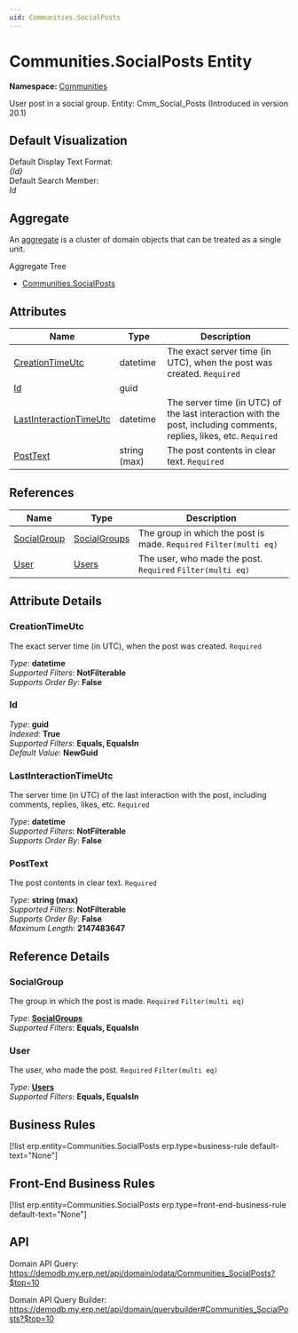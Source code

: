 ```yaml
---
uid: Communities.SocialPosts
---
```

# Communities.SocialPosts Entity

**Namespace:** [Communities](Communities.md)  

User post in a social group. Entity: Cmm_Social_Posts (Introduced in version 20.1)

## Default Visualization
Default Display Text Format:  
_{Id}_  
Default Search Member:  
_Id_  

## Aggregate
An [aggregate](https://docs.erp.net/tech/advanced/concepts/aggregates.html) is a cluster of domain objects that can be treated as a single unit.  

Aggregate Tree  
* [Communities.SocialPosts](Communities.SocialPosts.md)  

## Attributes

| Name | Type | Description |
| ---- | ---- | --- |
| [CreationTimeUtc](Communities.SocialPosts.md#creationtimeutc) | datetime | The exact server time (in UTC), when the post was created. `Required` 
| [Id](Communities.SocialPosts.md#id) | guid |  
| [LastInteractionTimeUtc](Communities.SocialPosts.md#lastinteractiontimeutc) | datetime | The server time (in UTC) of the last interaction with the post, including comments, replies, likes, etc. `Required` 
| [PostText](Communities.SocialPosts.md#posttext) | string (max) | The post contents in clear text. `Required` 

## References

| Name | Type | Description |
| ---- | ---- | --- |
| [SocialGroup](Communities.SocialPosts.md#socialgroup) | [SocialGroups](Communities.SocialGroups.md) | The group in which the post is made. `Required` `Filter(multi eq)` |
| [User](Communities.SocialPosts.md#user) | [Users](Systems.Security.Users.md) | The user, who made the post. `Required` `Filter(multi eq)` |


## Attribute Details

### CreationTimeUtc

The exact server time (in UTC), when the post was created. `Required`

_Type_: **datetime**  
_Supported Filters_: **NotFilterable**  
_Supports Order By_: **False**  

### Id

_Type_: **guid**  
_Indexed_: **True**  
_Supported Filters_: **Equals, EqualsIn**  
_Default Value_: **NewGuid**  

### LastInteractionTimeUtc

The server time (in UTC) of the last interaction with the post, including comments, replies, likes, etc. `Required`

_Type_: **datetime**  
_Supported Filters_: **NotFilterable**  
_Supports Order By_: **False**  

### PostText

The post contents in clear text. `Required`

_Type_: **string (max)**  
_Supported Filters_: **NotFilterable**  
_Supports Order By_: **False**  
_Maximum Length_: **2147483647**  


## Reference Details

### SocialGroup

The group in which the post is made. `Required` `Filter(multi eq)`

_Type_: **[SocialGroups](Communities.SocialGroups.md)**  
_Supported Filters_: **Equals, EqualsIn**  

### User

The user, who made the post. `Required` `Filter(multi eq)`

_Type_: **[Users](Systems.Security.Users.md)**  
_Supported Filters_: **Equals, EqualsIn**  



## Business Rules

[!list erp.entity=Communities.SocialPosts erp.type=business-rule default-text="None"]

## Front-End Business Rules

[!list erp.entity=Communities.SocialPosts erp.type=front-end-business-rule default-text="None"]

## API

Domain API Query:
<https://demodb.my.erp.net/api/domain/odata/Communities_SocialPosts?$top=10>

Domain API Query Builder:
<https://demodb.my.erp.net/api/domain/querybuilder#Communities_SocialPosts?$top=10>

